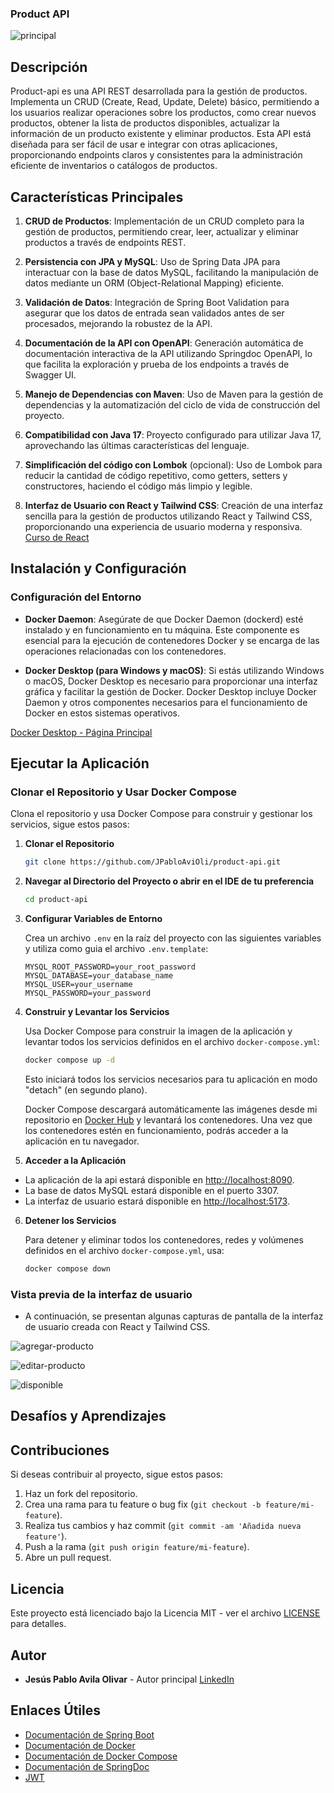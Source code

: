 ### Product API

![principal](https://github.com/user-attachments/assets/99c21b82-4cb9-4a00-a04c-ea483eafdf45)

## Descripción
Product-api es una API REST desarrollada para la gestión de productos. Implementa un CRUD (Create, Read, Update, Delete) básico, permitiendo a los usuarios realizar operaciones sobre los productos, como crear nuevos productos, obtener la lista de productos disponibles, actualizar la información de un producto existente y eliminar productos. Esta API está diseñada para ser fácil de usar e integrar con otras aplicaciones, proporcionando endpoints claros y consistentes para la administración eficiente de inventarios o catálogos de productos.


## Características Principales

1. **CRUD de Productos**: Implementación de un CRUD completo para la gestión de productos, permitiendo crear, leer, actualizar y eliminar productos a través de endpoints REST.

2. **Persistencia con JPA y MySQL**: Uso de Spring Data JPA para interactuar con la base de datos MySQL, facilitando la manipulación de datos mediante un ORM (Object-Relational Mapping) eficiente.

3. **Validación de Datos**: Integración de Spring Boot Validation para asegurar que los datos de entrada sean validados antes de ser procesados, mejorando la robustez de la API.

4. **Documentación de la API con OpenAPI**: Generación automática de documentación interactiva de la API utilizando Springdoc OpenAPI, lo que facilita la exploración y prueba de los endpoints a través de Swagger UI.

5. **Manejo de Dependencias con Maven**: Uso de Maven para la gestión de dependencias y la automatización del ciclo de vida de construcción del proyecto.

6. **Compatibilidad con Java 17**: Proyecto configurado para utilizar Java 17, aprovechando las últimas características del lenguaje.

7. **Simplificación del código con Lombok** (opcional): Uso de Lombok para reducir la cantidad de código repetitivo, como getters, setters y constructores, haciendo el código más limpio y legible.

8. **Interfaz de Usuario con React y Tailwind CSS**: Creación de una interfaz sencilla para la gestión de productos utilizando React y Tailwind CSS, proporcionando una experiencia de usuario moderna y responsiva. [Curso de React](https://www.udemy.com/course/react-de-principiante-a-experto-creando-mas-de-10-aplicaciones)

## Instalación y Configuración

### Configuración del Entorno

- **Docker Daemon**: Asegúrate de que Docker Daemon (dockerd) esté instalado y en funcionamiento en tu máquina. Este componente es esencial para la ejecución de contenedores Docker y se encarga de las operaciones relacionadas con los contenedores.

- **Docker Desktop (para Windows y macOS)**: Si estás utilizando Windows o macOS, Docker Desktop es necesario para proporcionar una interfaz gráfica y facilitar la gestión de Docker. Docker Desktop incluye Docker Daemon y otros componentes necesarios para el funcionamiento de Docker en estos sistemas operativos.

[Docker Desktop - Página Principal](https://www.docker.com/products/docker-desktop)

## Ejecutar la Aplicación

### Clonar el Repositorio y Usar Docker Compose

Clona el repositorio y usa Docker Compose para construir y gestionar los servicios, sigue estos pasos:

1. **Clonar el Repositorio**

    ```bash
    git clone https://github.com/JPabloAviOli/product-api.git
    ```

2. **Navegar al Directorio del Proyecto o abrir en el IDE de tu preferencia**

    ```bash
    cd product-api
    ```

3. **Configurar Variables de Entorno**

    Crea un archivo `.env` en la raíz del proyecto con las siguientes variables y utiliza como guia el archivo `.env.template`:

    ```env
    MYSQL_ROOT_PASSWORD=your_root_password
    MYSQL_DATABASE=your_database_name
    MYSQL_USER=your_username
    MYSQL_PASSWORD=your_password
    ```

4. **Construir y Levantar los Servicios**

    Usa Docker Compose para construir la imagen de la aplicación y levantar todos los servicios definidos en el archivo `docker-compose.yml`:

    ```bash
    docker compose up -d
    ```

    Esto iniciará todos los servicios necesarios para tu aplicación en modo "detach" (en segundo plano).

    Docker Compose descargará automáticamente las imágenes desde mi repositorio en [Docker Hub](https://hub.docker.com/repositories/jpabloavioli) y levantará los contenedores. Una vez que los contenedores estén en funcionamiento, 
    podrás acceder a la aplicación en tu navegador.

6. **Acceder a la Aplicación**

- La aplicación de la api estará disponible en [http://localhost:8090](http://localhost:8090).
- La base de datos MySQL estará disponible en el puerto 3307.
- La interfaz de usuario estará disponible en [http://localhost:5173](http://localhost:5173).

6. **Detener los Servicios**
   
    Para detener y eliminar todos los contenedores, redes y volúmenes definidos en el archivo `docker-compose.yml`, usa:
    
    ```bash
    docker compose down
    ```
### Vista previa de la interfaz de usuario
- A continuación, se presentan algunas capturas de pantalla de la interfaz de usuario creada con React y Tailwind CSS.

![agregar-producto](https://github.com/user-attachments/assets/0b280182-16c8-41a6-95a9-ebf7b5d693a2)

![editar-producto](https://github.com/user-attachments/assets/77d4e6e5-3b51-4bd3-83ed-2ad31983780e)

![disponible](https://github.com/user-attachments/assets/156eaf1f-f31f-4790-b67c-297705b79490)

## Desafíos y Aprendizajes


## Contribuciones

Si deseas contribuir al proyecto, sigue estos pasos:

1. Haz un fork del repositorio.
2. Crea una rama para tu feature o bug fix (`git checkout -b feature/mi-feature`).
3. Realiza tus cambios y haz commit (`git commit -am 'Añadida nueva feature'`).
4. Push a la rama (`git push origin feature/mi-feature`).
5. Abre un pull request.

## Licencia

Este proyecto está licenciado bajo la Licencia MIT - ver el archivo [LICENSE](LICENSE) para detalles.

## Autor

- **Jesús Pablo Avila Olivar** - Autor principal [LinkedIn](https://www.linkedin.com/in/pablo-avila-olivar/)

## Enlaces Útiles

- [Documentación de Spring Boot](https://spring.io/projects/spring-boot)
- [Documentación de Docker](https://docs.docker.com/)
- [Documentación de Docker Compose](https://docs.docker.com/compose/)
- [Documentación de SpringDoc](https://springdoc.org/#getting-started)
- [JWT](https://jwt.io/)
